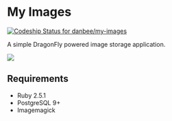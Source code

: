 # My Images

[ ![Codeship Status for danbee/my-images](https://app.codeship.com/projects/cf564ea0-7cbe-0136-47c4-2ebac98daaef/status?branch=master)](https://app.codeship.com/projects/300990)

A simple DragonFly powered image storage application.

![](https://user-images.githubusercontent.com/165531/43842691-e38186be-9af3-11e8-9387-d1ee206cca2e.png)

## Requirements

* Ruby 2.5.1
* PostgreSQL 9+
* Imagemagick
